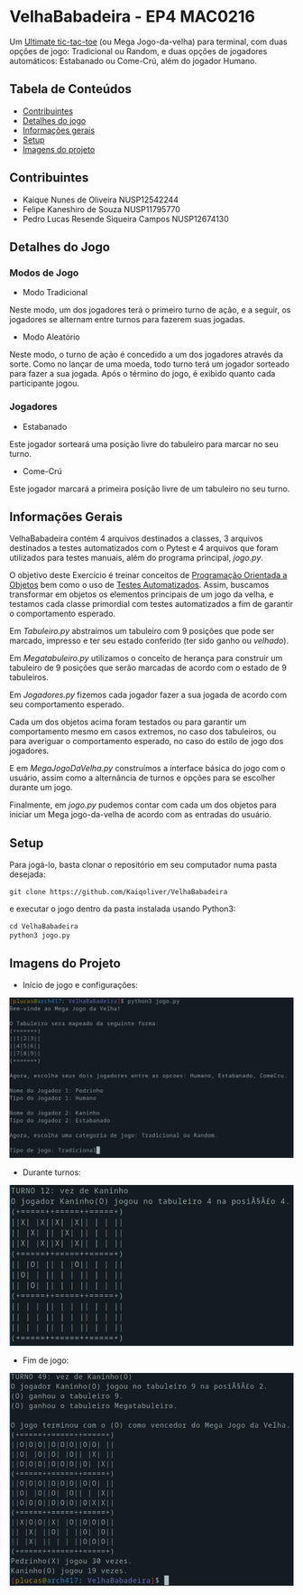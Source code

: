# VelhaBabadeira - EP4 MAC0216
Um [Ultimate tic-tac-toe](https://en.wikipedia.org/wiki/Ultimate_tic-tac-toe) (ou Mega Jogo-da-velha) para terminal, com duas opções de jogo:
 Tradicional ou Random, e duas opções de jogadores automáticos: Estabanado ou Come-Crú, além do jogador Humano.

## Tabela de Conteúdos
* [Contribuintes](#contribuintes)
* [Detalhes do jogo](#detalhes-do-jogo)
* [Informações gerais](#informações-gerais)
* [Setup](#setup)
* [Imagens do projeto](#imagens-do-projeto)

## Contribuintes
* Kaique Nunes de Oliveira NUSP12542244
* Felipe Kaneshiro de Souza NUSP11795770
* Pedro Lucas Resende Siqueira Campos NUSP12674130

## Detalhes do Jogo
### Modos de Jogo
* Modo Tradicional

Neste modo, um dos jogadores terá o primeiro turno de ação, e a seguir, os jogadores se alternam entre turnos para fazerem suas jogadas.

* Modo Aleatório

Neste modo, o turno de ação é concedido a um dos jogadores através da sorte. Como no lançar de uma moeda, todo turno terá um jogador sorteado para fazer a sua jogada.
Após o término do jogo, é exibido quanto cada participante jogou.

### Jogadores
* Estabanado

Este jogador sorteará uma posição livre do tabuleiro para marcar no seu turno.

* Come-Crú

Este jogador marcará a primeira posição livre de um tabuleiro no seu turno.

## Informações Gerais
VelhaBabadeira contém 4 arquivos destinados a classes, 3 arquivos destinados a testes automatizados com o Pytest e 4 arquivos que foram utilizados para
 testes manuais, além do programa principal, _jogo.py_.
 
 O objetivo deste Exercício é treinar conceitos de [Programação Orientada a Objetos](https://pt.wikipedia.org/wiki/Programa%C3%A7%C3%A3o_orientada_a_objetos) bem como
 o uso de [Testes Automatizados](https://pt.wikipedia.org/wiki/Automa%C3%A7%C3%A3o_de_teste). Assim, buscamos transformar em objetos os elementos principais de um
  jogo da velha, e testamos cada classe primordial com testes automatizados a fim de garantir o comportamento esperado.
  
  Em _Tabuleiro.py_ abstraímos um tabuleiro com 9 posições que pode ser marcado, impresso e ter seu estado conferido (ter sido ganho ou _velhado_).
  
  Em _Megatabuleiro.py_ utilizamos o conceito de herança para construir um tabuleiro de 9 posições que serão marcadas de acordo com o estado de 9 tabuleiros.
  
  Em _Jogadores.py_ fizemos cada jogador fazer a sua jogada de acordo com seu comportamento esperado.
  
  Cada um dos objetos acima foram testados ou para garantir um comportamento mesmo em casos extremos, no caso dos tabuleiros, ou para averiguar o comportamento
  esperado, no caso do estilo de jogo dos jogadores.
  
  E em _MegaJogoDaVelha.py_ construímos a interface básica do jogo com o usuário, assim como a alternância de turnos e opções para se escolher durante um jogo.
  
  Finalmente, em _jogo.py_ pudemos contar com cada um dos objetos para iniciar um Mega jogo-da-velha de acordo com as entradas do usuário.

## Setup
Para jogá-lo, basta clonar o repositório em seu computador numa pasta desejada:
```
git clone https://github.com/Kaiqoliver/VelhaBabadeira
```
e executar o jogo dentro da pasta instalada usando Python3:
```
cd VelhaBabadeira
python3 jogo.py
```
## Imagens do Projeto
* Início de jogo e configurações:

![opcoes](https://github.com/Kaiqoliver/VelhaBabadeira/blob/master/assets/Opcoes.png?raw=true)

* Durante turnos:

![turnos](https://github.com/Kaiqoliver/VelhaBabadeira/blob/master/assets/EstabanadoJogou.png?raw=true)

* Fim de jogo:

![fim](https://github.com/Kaiqoliver/VelhaBabadeira/blob/master/assets/FimDeJogo.png?raw=true)

